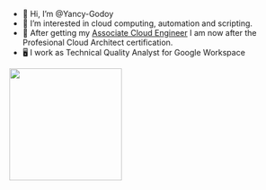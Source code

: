 - 👋 Hi, I’m @Yancy-Godoy
- 👀 I’m interested in cloud computing, automation and scripting.
- 🌱 After getting my <a href="https://www.credential.net/7219c363-1593-46c9-b16c-62578e08b30a?key=69e7c8ac9c6082d1d37df901500b641462d3b38d12506fc73bf3dc086b0dc8e3">Associate Cloud Engineer</a> I am now after the Profesional Cloud Architect certification.
- 🖥️ I work as Technical Quality Analyst for Google Workspace 

<img src="https://templates.images.credential.net/16590187933301617801540872729153.png" width="200" height="200"/>

<!--- - 💞️ I’m looking to collaborate on ...
- 📫 How to reach me ...
--->
<!---
Yancy-Godoy/Yancy-Godoy is a ✨ special ✨ repository because its `README.md` (this file) appears on your GitHub profile.
You can click the Preview link to take a look at your changes.
--->
